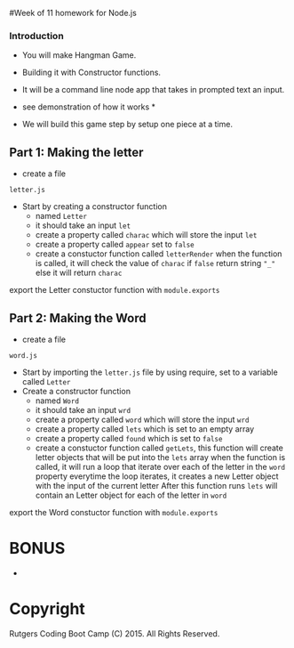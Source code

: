 #Week of 11 homework for Node.js

### Introduction

* You will make Hangman Game.

* Building it with Constructor functions.

* It will be a command line node app that takes in prompted text an input.

* see demonstration of how it works *

* We will build this game step by setup one piece at a time.

## Part 1: Making the letter

* create a file
```
letter.js
```

* Start by creating a constructor function 
	* named `Letter`
	* it should take an input `let`
	* create a property called `charac` which will store the input `let`
	* create a property called `appear` set to `false`
	* create a constuctor function called `letterRender`
	when the function is called, it will check the value of `charac`
	if `false` return string `"_"` else it will return `charac`

export the Letter constuctor function with `module.exports`

## Part 2: Making the Word

* create a file
```
word.js
```

* Start by importing the `letter.js` file by using require, set to a variable called `Letter`
* Create a constructor function 
	* named `Word`
	* it should take an input `wrd`
	* create a property called `word` which will store the input `wrd`
	* create a property called `lets` which is set to an empty array
	* create a property called `found` which is set to `false`
	* create a constuctor function called `getLets`, this function will create letter objects that will be put into the `lets` array
	when the function is called, it will run a loop that iterate over each of the letter in the `word` property
	everytime the loop iterates, it creates a new Letter object with the input of the current letter
	After this function runs `lets` will contain an Letter object for each of the letter in `word`
	

export the Word constuctor function with `module.exports`


























# BONUS

* 

# Copyright
Rutgers Coding Boot Camp (C) 2015. All Rights Reserved.